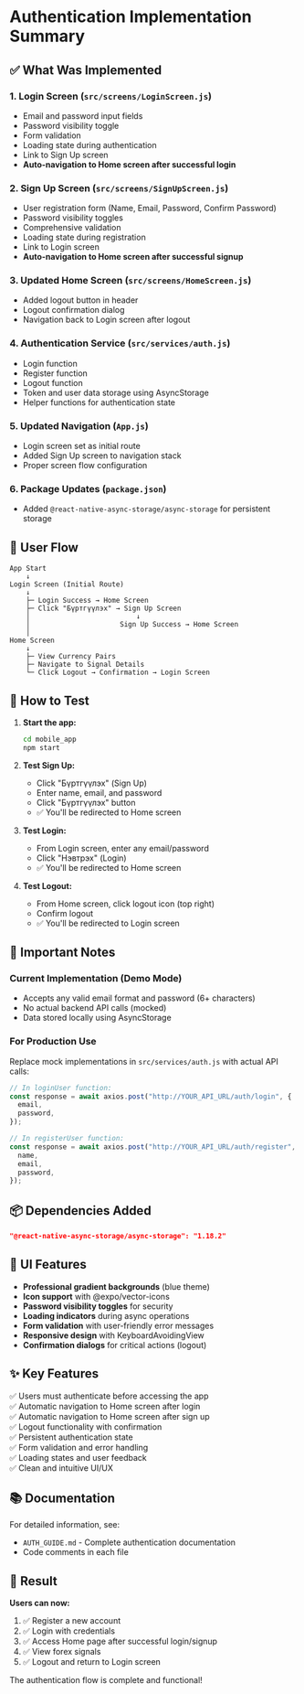 # Authentication Implementation Summary

## ✅ What Was Implemented

### 1. **Login Screen** (`src/screens/LoginScreen.js`)

- Email and password input fields
- Password visibility toggle
- Form validation
- Loading state during authentication
- Link to Sign Up screen
- **Auto-navigation to Home screen after successful login**

### 2. **Sign Up Screen** (`src/screens/SignUpScreen.js`)

- User registration form (Name, Email, Password, Confirm Password)
- Password visibility toggles
- Comprehensive validation
- Loading state during registration
- Link to Login screen
- **Auto-navigation to Home screen after successful signup**

### 3. **Updated Home Screen** (`src/screens/HomeScreen.js`)

- Added logout button in header
- Logout confirmation dialog
- Navigation back to Login screen after logout

### 4. **Authentication Service** (`src/services/auth.js`)

- Login function
- Register function
- Logout function
- Token and user data storage using AsyncStorage
- Helper functions for authentication state

### 5. **Updated Navigation** (`App.js`)

- Login screen set as initial route
- Added Sign Up screen to navigation stack
- Proper screen flow configuration

### 6. **Package Updates** (`package.json`)

- Added `@react-native-async-storage/async-storage` for persistent storage

## 🎯 User Flow

```
App Start
    ↓
Login Screen (Initial Route)
    ↓
    ├─ Login Success → Home Screen
    ├─ Click "Бүртгүүлэх" → Sign Up Screen
    │                          ↓
    │                      Sign Up Success → Home Screen
    │
Home Screen
    ↓
    ├─ View Currency Pairs
    ├─ Navigate to Signal Details
    └─ Click Logout → Confirmation → Login Screen
```

## 🚀 How to Test

1. **Start the app:**

   ```bash
   cd mobile_app
   npm start
   ```

2. **Test Sign Up:**

   - Click "Бүртгүүлэх" (Sign Up)
   - Enter name, email, and password
   - Click "Бүртгүүлэх" button
   - ✅ You'll be redirected to Home screen

3. **Test Login:**

   - From Login screen, enter any email/password
   - Click "Нэвтрэх" (Login)
   - ✅ You'll be redirected to Home screen

4. **Test Logout:**
   - From Home screen, click logout icon (top right)
   - Confirm logout
   - ✅ You'll be redirected to Login screen

## 📝 Important Notes

### Current Implementation (Demo Mode)

- Accepts any valid email format and password (6+ characters)
- No actual backend API calls (mocked)
- Data stored locally using AsyncStorage

### For Production Use

Replace mock implementations in `src/services/auth.js` with actual API calls:

```javascript
// In loginUser function:
const response = await axios.post("http://YOUR_API_URL/auth/login", {
  email,
  password,
});

// In registerUser function:
const response = await axios.post("http://YOUR_API_URL/auth/register", {
  name,
  email,
  password,
});
```

## 📦 Dependencies Added

```json
"@react-native-async-storage/async-storage": "1.18.2"
```

## 🎨 UI Features

- **Professional gradient backgrounds** (blue theme)
- **Icon support** with @expo/vector-icons
- **Password visibility toggles** for security
- **Loading indicators** during async operations
- **Form validation** with user-friendly error messages
- **Responsive design** with KeyboardAvoidingView
- **Confirmation dialogs** for critical actions (logout)

## ✨ Key Features

✅ Users must authenticate before accessing the app  
✅ Automatic navigation to Home screen after login  
✅ Automatic navigation to Home screen after sign up  
✅ Logout functionality with confirmation  
✅ Persistent authentication state  
✅ Form validation and error handling  
✅ Loading states and user feedback  
✅ Clean and intuitive UI/UX

## 📚 Documentation

For detailed information, see:

- `AUTH_GUIDE.md` - Complete authentication documentation
- Code comments in each file

## 🎉 Result

**Users can now:**

1. ✅ Register a new account
2. ✅ Login with credentials
3. ✅ Access Home page after successful login/signup
4. ✅ View forex signals
5. ✅ Logout and return to Login screen

The authentication flow is complete and functional!
